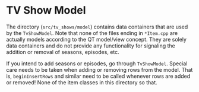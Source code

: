# TV Show Model

The directory (`src/tv_shows/model`) contains data containers that are used by
the `TvShowModel`.
Note that none of the files ending in `*Item.cpp` are actually models according
to the QT model/view concept. They are solely data containers and do not
provide any functionality for signaling the addition or removal of seasons,
episodes, etc.

If you intend to add seasons or episodes, go through `TvShowModel`.
Special care needs to be taken when adding or removing rows from the model.
That is, `beginInsertRows` and similar need to be called whenever rows are
added or removed! None of the item classes in this directory so that.
